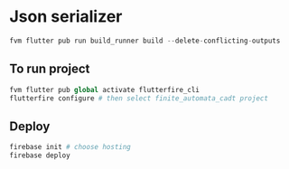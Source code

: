 # Json serializer
```s
fvm flutter pub run build_runner build --delete-conflicting-outputs
```

## To run project
```s
fvm flutter pub global activate flutterfire_cli
flutterfire configure # then select finite_automata_cadt project
```

## Deploy
```s
firebase init # choose hosting
firebase deploy
```